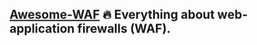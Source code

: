 ## [Awesome-WAF](https://github.com/0xInfection/Awesome-WAF) 🔥 Everything about web-application firewalls (WAF).


